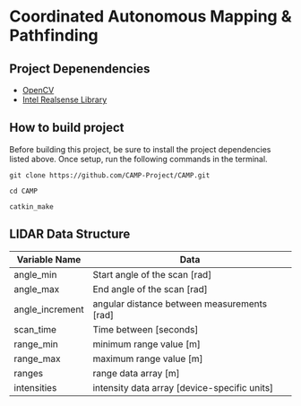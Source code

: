 # Coordinated Autonomous Mapping & Pathfinding

## Project Depenendencies
* [OpenCV](https://github.com/opencv/opencv)
* [Intel Realsense Library](https://github.com/IntelRealSense/librealsense)

## How to build project

Before building this project, be sure to install the project dependencies listed above. Once setup, run the following commands in the terminal.

```
git clone https://github.com/CAMP-Project/CAMP.git

cd CAMP

catkin_make
```

## LIDAR Data Structure
Variable Name| Data
-------------|-------
angle_min | Start angle of the scan [rad]
angle_max | End angle of the scan [rad]
angle_increment | angular distance between measurements [rad]
scan_time | Time between [seconds]
range_min | minimum range value [m]
range_max | maximum range value [m]
ranges | range data array [m]
intensities | intensity data array [device-specific units]